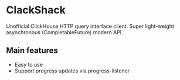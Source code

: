 # ClackShack

Unofficial ClickHouse HTTP query interface client. Super light-weight asynchronous (CompletableFuture) modern API.

## Main features
* Easy to use
* Support progress updates via progress-listener
